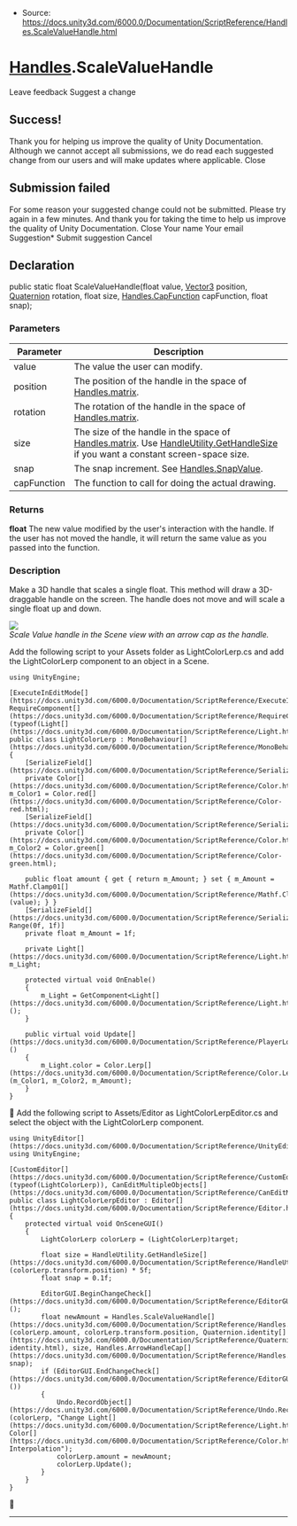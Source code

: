 * Source: https://docs.unity3d.com/6000.0/Documentation/ScriptReference/Handles.ScaleValueHandle.html

#  [Handles](https://docs.unity3d.com/6000.0/Documentation/ScriptReference/Handles.html).ScaleValueHandle
Leave feedback
Suggest a change
## Success!
Thank you for helping us improve the quality of Unity Documentation. Although we cannot accept all submissions, we do read each suggested change from our users and will make updates where applicable.
Close
## Submission failed
For some reason your suggested change could not be submitted. Please <a>try again</a> in a few minutes. And thank you for taking the time to help us improve the quality of Unity Documentation.
Close
Your name Your email Suggestion* Submit suggestion
Cancel
## Declaration
public static float ScaleValueHandle(float value, [Vector3](https://docs.unity3d.com/6000.0/Documentation/ScriptReference/Vector3.html) position, [Quaternion](https://docs.unity3d.com/6000.0/Documentation/ScriptReference/Quaternion.html) rotation, float size, [Handles.CapFunction](https://docs.unity3d.com/6000.0/Documentation/ScriptReference/Handles.CapFunction.html) capFunction, float snap); 
### Parameters
Parameter | Description  
---|---  
value | The value the user can modify.  
position | The position of the handle in the space of [Handles.matrix](https://docs.unity3d.com/6000.0/Documentation/ScriptReference/Handles-matrix.html).  
rotation | The rotation of the handle in the space of [Handles.matrix](https://docs.unity3d.com/6000.0/Documentation/ScriptReference/Handles-matrix.html).  
size | The size of the handle in the space of [Handles.matrix](https://docs.unity3d.com/6000.0/Documentation/ScriptReference/Handles-matrix.html). Use [HandleUtility.GetHandleSize](https://docs.unity3d.com/6000.0/Documentation/ScriptReference/HandleUtility.GetHandleSize.html) if you want a constant screen-space size.  
snap | The snap increment. See [Handles.SnapValue](https://docs.unity3d.com/6000.0/Documentation/ScriptReference/Handles.SnapValue.html).  
capFunction | The function to call for doing the actual drawing.  
### Returns
**float** The new value modified by the user's interaction with the handle. If the user has not moved the handle, it will return the same value as you passed into the function. 
### Description
Make a 3D handle that scales a single float.
This method will draw a 3D-draggable handle on the screen. The handle does not move and will scale a single float up and down.  
  
![](https://docs.unity3d.com/6000.0/Documentation/StaticFiles/ScriptRefImages/ScaleValueHandle.png)  
_Scale Value handle in the Scene view with an arrow cap as the handle._  
  
Add the following script to your Assets folder as LightColorLerp.cs and add the LightColorLerp component to an object in a Scene.
```
using UnityEngine;  
  
[ExecuteInEditMode[](https://docs.unity3d.com/6000.0/Documentation/ScriptReference/ExecuteInEditMode.html), RequireComponent[](https://docs.unity3d.com/6000.0/Documentation/ScriptReference/RequireComponent.html)(typeof(Light[](https://docs.unity3d.com/6000.0/Documentation/ScriptReference/Light.html)))]
public class LightColorLerp : MonoBehaviour[](https://docs.unity3d.com/6000.0/Documentation/ScriptReference/MonoBehaviour.html)
{
    [SerializeField[](https://docs.unity3d.com/6000.0/Documentation/ScriptReference/SerializeField.html)]
    private Color[](https://docs.unity3d.com/6000.0/Documentation/ScriptReference/Color.html) m_Color1 = Color.red[](https://docs.unity3d.com/6000.0/Documentation/ScriptReference/Color-red.html);
    [SerializeField[](https://docs.unity3d.com/6000.0/Documentation/ScriptReference/SerializeField.html)]
    private Color[](https://docs.unity3d.com/6000.0/Documentation/ScriptReference/Color.html) m_Color2 = Color.green[](https://docs.unity3d.com/6000.0/Documentation/ScriptReference/Color-green.html);  
  
    public float amount { get { return m_Amount; } set { m_Amount = Mathf.Clamp01[](https://docs.unity3d.com/6000.0/Documentation/ScriptReference/Mathf.Clamp01.html)(value); } }
    [SerializeField[](https://docs.unity3d.com/6000.0/Documentation/ScriptReference/SerializeField.html), Range(0f, 1f)]
    private float m_Amount = 1f;  
  
    private Light[](https://docs.unity3d.com/6000.0/Documentation/ScriptReference/Light.html) m_Light;  
  
    protected virtual void OnEnable()
    {
        m_Light = GetComponent<Light[](https://docs.unity3d.com/6000.0/Documentation/ScriptReference/Light.html)>();
    }  
  
    public virtual void Update[](https://docs.unity3d.com/6000.0/Documentation/ScriptReference/PlayerLoop.Update.html)()
    {
        m_Light.color = Color.Lerp[](https://docs.unity3d.com/6000.0/Documentation/ScriptReference/Color.Lerp.html)(m_Color1, m_Color2, m_Amount);
    }
}

```

Add the following script to Assets/Editor as LightColorLerpEditor.cs and select the object with the LightColorLerp component.
```
using UnityEditor[](https://docs.unity3d.com/6000.0/Documentation/ScriptReference/UnityEditor.html);
using UnityEngine;  
  
[CustomEditor[](https://docs.unity3d.com/6000.0/Documentation/ScriptReference/CustomEditor.html)(typeof(LightColorLerp)), CanEditMultipleObjects[](https://docs.unity3d.com/6000.0/Documentation/ScriptReference/CanEditMultipleObjects.html)]
public class LightColorLerpEditor : Editor[](https://docs.unity3d.com/6000.0/Documentation/ScriptReference/Editor.html)
{
    protected virtual void OnSceneGUI()
    {
        LightColorLerp colorLerp = (LightColorLerp)target;  
  
        float size = HandleUtility.GetHandleSize[](https://docs.unity3d.com/6000.0/Documentation/ScriptReference/HandleUtility.GetHandleSize.html)(colorLerp.transform.position) * 5f;
        float snap = 0.1f;  
  
        EditorGUI.BeginChangeCheck[](https://docs.unity3d.com/6000.0/Documentation/ScriptReference/EditorGUI.BeginChangeCheck.html)();
        float newAmount = Handles.ScaleValueHandle[](https://docs.unity3d.com/6000.0/Documentation/ScriptReference/Handles.ScaleValueHandle.html)(colorLerp.amount, colorLerp.transform.position, Quaternion.identity[](https://docs.unity3d.com/6000.0/Documentation/ScriptReference/Quaternion-identity.html), size, Handles.ArrowHandleCap[](https://docs.unity3d.com/6000.0/Documentation/ScriptReference/Handles.ArrowHandleCap.html), snap);
        if (EditorGUI.EndChangeCheck[](https://docs.unity3d.com/6000.0/Documentation/ScriptReference/EditorGUI.EndChangeCheck.html)())
        {
            Undo.RecordObject[](https://docs.unity3d.com/6000.0/Documentation/ScriptReference/Undo.RecordObject.html)(colorLerp, "Change Light[](https://docs.unity3d.com/6000.0/Documentation/ScriptReference/Light.html) Color[](https://docs.unity3d.com/6000.0/Documentation/ScriptReference/Color.html) Interpolation");
            colorLerp.amount = newAmount;
            colorLerp.Update();
        }
    }
}

```

* * *
